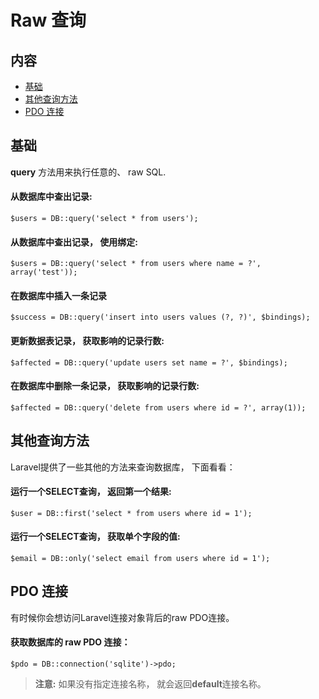 # Raw 查询

## 内容

- [基础](#the-basics)
- [其他查询方法](#other-query-methods)
- [PDO 连接](#pdo-connections)

<a name="the-bascis"></a>
## 基础

**query** 方法用来执行任意的、 raw SQL. 

#### 从数据库中查出记录:

	$users = DB::query('select * from users');

#### 从数据库中查出记录， 使用绑定:

	$users = DB::query('select * from users where name = ?', array('test'));

#### 在数据库中插入一条记录

	$success = DB::query('insert into users values (?, ?)', $bindings);

#### 更新数据表记录， 获取影响的记录行数:

	$affected = DB::query('update users set name = ?', $bindings);

#### 在数据库中删除一条记录， 获取影响的记录行数:

	$affected = DB::query('delete from users where id = ?', array(1));

<a name="other-query-methods"></a>
## 其他查询方法

Laravel提供了一些其他的方法来查询数据库， 下面看看：

#### 运行一个SELECT查询， 返回第一个结果:

	$user = DB::first('select * from users where id = 1');

#### 运行一个SELECT查询， 获取单个字段的值:

	$email = DB::only('select email from users where id = 1');

<a name="pdo-connections"></a>
## PDO 连接

有时候你会想访问Laravel连接对象背后的raw PDO连接。

#### 获取数据库的 raw PDO 连接：

	$pdo = DB::connection('sqlite')->pdo;

> **注意:** 如果没有指定连接名称， 就会返回**default**连接名称。 